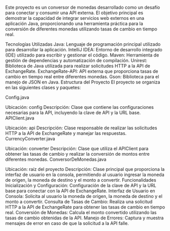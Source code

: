Este proyecto es un conversor de monedas desarrollado como un desafío para conectar y consumir una API externa. El objetivo principal es demostrar la capacidad de integrar servicios web externos en una aplicación Java, proporcionando una herramienta práctica para la conversión de diferentes monedas utilizando tasas de cambio en tiempo real.

Tecnologías Utilizadas
Java: Lenguaje de programación principal utilizado para desarrollar la aplicación.
IntelliJ IDEA: Entorno de desarrollo integrado (IDE) utilizado para escribir y gestionar el código.
Maven: Herramienta de gestión de dependencias y automatización de compilación.
Unirest: Biblioteca de Java utilizada para realizar solicitudes HTTP a la API de ExchangeRate.
ExchangeRate-API: API externa que proporciona tasas de cambio en tiempo real entre diferentes monedas.
Gson: Biblioteca para el manejo de JSON en Java.
Estructura del Proyecto
El proyecto se organiza en las siguientes clases y paquetes:

Config.java

Ubicación: config
Descripción: Clase que contiene las configuraciones necesarias para la API, incluyendo la clave de API y la URL base.
APIClient.java

Ubicación: api
Descripción: Clase responsable de realizar las solicitudes HTTP a la API de ExchangeRate y manejar las respuestas.
CurrencyConverter.java

Ubicación: converter
Descripción: Clase que utiliza el APIClient para obtener las tasas de cambio y realizar la conversión de montos entre diferentes monedas.
ConversorDeMonedas.java

Ubicación: raíz del proyecto
Descripción: Clase principal que proporciona la interfaz de usuario en la consola, permitiendo al usuario ingresar la moneda de origen, la moneda de destino y el monto a convertir.
Funcionalidades
Inicialización y Configuración: Configuración de la clave de API y la URL base para conectar con la API de ExchangeRate.
Interfaz de Usuario en Consola: Solicita al usuario la moneda de origen, la moneda de destino y el monto a convertir.
Consulta de Tasas de Cambio: Realiza una solicitud HTTP a la API de ExchangeRate para obtener las tasas de cambio en tiempo real.
Conversión de Monedas: Calcula el monto convertido utilizando las tasas de cambio obtenidas de la API.
Manejo de Errores: Captura y muestra mensajes de error en caso de que la solicitud a la API falle.
